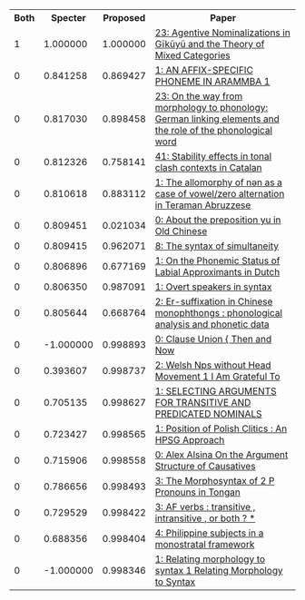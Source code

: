 <html><table><tr>
<th>Both</th>
<th>Specter</th>
<th>Proposed</th>
<th>Paper</th>
</tr>
<tr>
<td>1</td>
<td>1.000000</td>
<td>1.000000</td>
<td><a href="https://www.semanticscholar.org/paper/9b0cd42604e9af5bc295b63abffa2650a3d5f9d2">23: Agentive Nominalizations in Gĩkũyũ and the Theory of Mixed Categories</a></td>
</tr>
<tr>
<td>0</td>
<td>0.841258</td>
<td>0.869427</td>
<td><a href="https://www.semanticscholar.org/paper/329257d4d6aae079fac5f08978bffa257308fdda">1: AN AFFIX-SPECIFIC PHONEME IN ARAMMBA 1</a></td>
</tr>
<tr>
<td>0</td>
<td>0.817030</td>
<td>0.898458</td>
<td><a href="https://www.semanticscholar.org/paper/d4c7e2c078831ceb76d6445696e4611616894e31">23: On the way from morphology to phonology: German linking elements and the role of the phonological word</a></td>
</tr>
<tr>
<td>0</td>
<td>0.812326</td>
<td>0.758141</td>
<td><a href="https://www.semanticscholar.org/paper/a8fa1bf113e9c19ff880029982f37ea624b04754">41: Stability effects in tonal clash contexts in Catalan</a></td>
</tr>
<tr>
<td>0</td>
<td>0.810618</td>
<td>0.883112</td>
<td><a href="https://www.semanticscholar.org/paper/e6401ead9816d350ba9745f923e6c8fe2ffbfa61">1: The allomorphy of nǝn as a case of vowel/zero alternation in Teraman Abruzzese</a></td>
</tr>
<tr>
<td>0</td>
<td>0.809451</td>
<td>0.021034</td>
<td><a href="https://www.semanticscholar.org/paper/cad782be3aacbd33d5898ab5f9206ca3f11ab7ea">0: About the preposition yu in Old Chinese</a></td>
</tr>
<tr>
<td>0</td>
<td>0.809415</td>
<td>0.962071</td>
<td><a href="https://www.semanticscholar.org/paper/ce357c749d3f55ec1caf36f7d8c8ff9ecdbc025e">8: The syntax of simultaneity</a></td>
</tr>
<tr>
<td>0</td>
<td>0.806896</td>
<td>0.677169</td>
<td><a href="https://www.semanticscholar.org/paper/c9708cc96a2ba932a258f1a35997e538f5b24d98">1: On the Phonemic Status of Labial Approximants in Dutch</a></td>
</tr>
<tr>
<td>0</td>
<td>0.806350</td>
<td>0.987091</td>
<td><a href="https://www.semanticscholar.org/paper/9ff9938638b8cb35a5b95fd7ca5f4a53f366cdb3">1: Overt speakers in syntax</a></td>
</tr>
<tr>
<td>0</td>
<td>0.805644</td>
<td>0.668764</td>
<td><a href="https://www.semanticscholar.org/paper/6c0115ad5730ae2a76af138afb27883fb230bf08">2: Er-suffixation in Chinese monophthongs : phonological analysis and phonetic data</a></td>
</tr>
<tr>
<td>0</td>
<td>-1.000000</td>
<td>0.998893</td>
<td><a href="https://www.semanticscholar.org/paper/006ab3b5c4b3066bee74c562b3e48e7ae9e955d7">0: Clause Union { Then and Now</a></td>
</tr>
<tr>
<td>0</td>
<td>0.393607</td>
<td>0.998737</td>
<td><a href="https://www.semanticscholar.org/paper/4b3d9ed1d64e433c52c1dab0e447a59beda4aea4">2: Welsh Nps without Head Movement 1 I Am Grateful To</a></td>
</tr>
<tr>
<td>0</td>
<td>0.705135</td>
<td>0.998627</td>
<td><a href="https://www.semanticscholar.org/paper/a87d7f8b43241966eba08e0f469aa548224df7bf">1: SELECTING ARGUMENTS FOR TRANSITIVE AND PREDICATED NOMINALS</a></td>
</tr>
<tr>
<td>0</td>
<td>0.723427</td>
<td>0.998565</td>
<td><a href="https://www.semanticscholar.org/paper/1297f46c6c6d35ba90f1ebfc6c7d020c7beed72c">1: Position of Polish Clitics : An HPSG Approach</a></td>
</tr>
<tr>
<td>0</td>
<td>0.715906</td>
<td>0.998558</td>
<td><a href="https://www.semanticscholar.org/paper/6a7ad486dad6d5bf592d19b1090c3fd08fda55e2">0: Alex Alsina On the Argument Structure of Causatives</a></td>
</tr>
<tr>
<td>0</td>
<td>0.786656</td>
<td>0.998493</td>
<td><a href="https://www.semanticscholar.org/paper/4df2d95a52ac82d943b2950ecb5e612e947c5e69">3: The Morphosyntax of 2 P Pronouns in Tongan</a></td>
</tr>
<tr>
<td>0</td>
<td>0.729529</td>
<td>0.998422</td>
<td><a href="https://www.semanticscholar.org/paper/70c96ef234335470fd106675b043c491f718af36">3: AF verbs : transitive , intransitive , or both ? *</a></td>
</tr>
<tr>
<td>0</td>
<td>0.688356</td>
<td>0.998404</td>
<td><a href="https://www.semanticscholar.org/paper/f36f8c8f9997d92466d6066eb29b3c21bd3a094e">4: Philippine subjects in a monostratal framework</a></td>
</tr>
<tr>
<td>0</td>
<td>-1.000000</td>
<td>0.998346</td>
<td><a href="https://www.semanticscholar.org/paper/3bc7808d38deb620387bb686c11bd40626e86dd1">1: Relating morphology to syntax 1 Relating Morphology to Syntax</a></td>
</tr>
</table></html>
